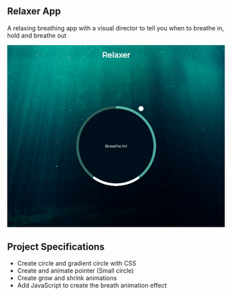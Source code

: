## Relaxer App

A relaxing breathing app with a visual director to tell you when to breathe in, hold and breathe out  

![Relaxer](relaxer-app.png)  

## Project Specifications

- Create circle and gradient circle with CSS
- Create and animate pointer (Small circle)
- Create grow and shrink animations
- Add JavaScript to create the breath animation effect
